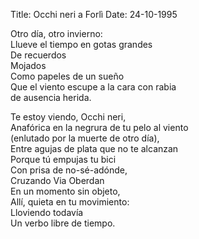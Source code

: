 Title: Occhi neri a Forlì
Date: 24-10-1995

Otro día, otro invierno:  
Llueve el tiempo en gotas grandes  
De recuerdos  
Mojados  
Como papeles de un sueño  
Que el viento escupe a la cara con rabia  
de ausencia herida.  

Te estoy viendo, Occhi neri,  
Anafórica en la negrura de tu pelo al viento  
(enlutado por la muerte de otro día),  
Entre agujas de plata que no te alcanzan  
Porque tú empujas tu bici  
Con prisa de no-sé-adónde,  
Cruzando Via Oberdan  
En un momento sin objeto,  
Allí, quieta en tu movimiento:  
Lloviendo todavía  
Un verbo libre de tiempo.  

